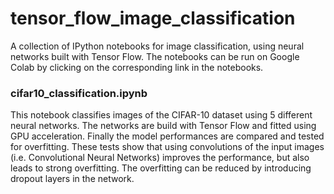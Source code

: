 # tensor_flow_image_classification
A collection of IPython notebooks for image classification, using neural networks built with Tensor Flow. The notebooks can be run on Google Colab by clicking on the corresponding link in the notebooks.

### cifar10_classification.ipynb
This notebook classifies images of the CIFAR-10 dataset using 5 different neural networks. The networks are build with Tensor Flow and fitted using GPU acceleration. Finally the model performances are compared and tested for overfitting. These tests show that using convolutions of the input images
(i.e. Convolutional Neural Networks) improves the performance, but also leads to strong overfitting. The overfitting can be reduced by introducing dropout layers in the network.
